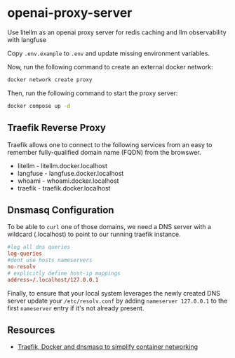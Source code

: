 # openai-proxy-server

Use litellm as an openai proxy server for redis caching and llm observability with langfuse

Copy `.env.example` to `.env` and update missing environment variables.

Now, run the following command to create an external docker network:

```bash
docker network create proxy
```

Then, run the following command to start the proxy server:

```bash
docker compose up -d
```

## Traefik Reverse Proxy

Traefik allows one to connect to the following services from an easy to remember fully-qualified domain name (FQDN) from the browswer.

* litellm - litellm.docker.localhost
* langfuse - langfuse.docker.localhost
* whoami - whoami.docker.localhost
* traefik - traefik.docker.localhost

## Dnsmasq Configuration

To be able to `curl` one of those domains, we need a DNS server with a wildcard (.localhost) to point to our running traefik instance.

```conf
#log all dns queries
log-queries
#dont use hosts nameservers
no-resolv
# explicitly define host-ip mappings
address=/.localhost/127.0.0.1
```

Finally, to ensure that your local system leverages the newly created DNS server update your `/etc/resolv.conf` by adding `nameserver 127.0.0.1` to the first `nameserver` entry if it's not already present.

## Resources

* [Traefik, Docker and dnsmasq to simplify container networking](https://www.adaltas.com/en/2022/11/17/traefik-docker-dnsmasq/)
